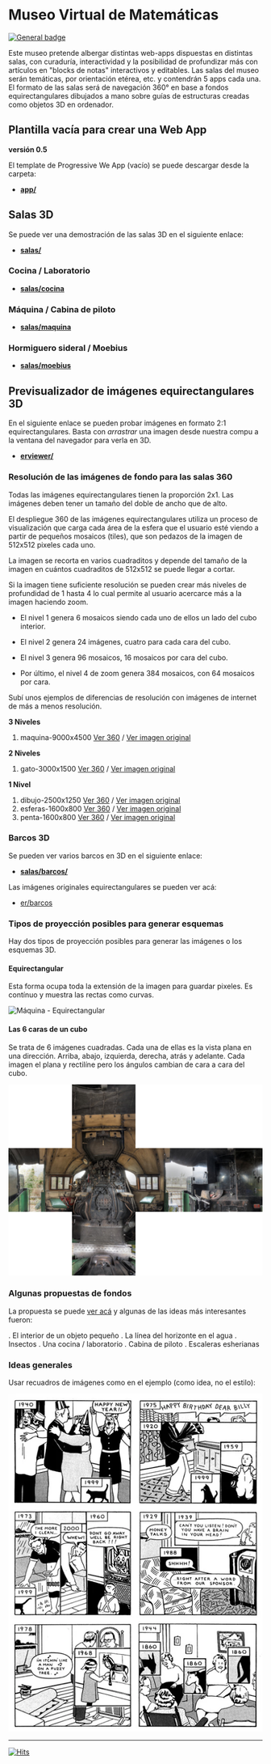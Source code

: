 # Museo Virtual de Matemáticas

[![General badge](https://img.shields.io/badge/VER_EN-GITHUB_PAGES-<COLOR>.svg)](https://sanxofon.github.io/mvm/)

Este museo pretende albergar distintas web-apps dispuestas en distintas salas, con curaduría, interactividad y la posibilidad de profundizar más con artículos en "blocks de notas" interactivos y editables. Las salas del museo serán temáticas, por orientación etérea, etc. y contendrán 5 apps cada una. El formato de las salas será de navegación 360° en base a fondos equirectangulares dibujados a mano sobre guías de estructuras creadas como objetos 3D en ordenador.

## Plantilla vacía para crear una Web App

**versión 0.5**

El template de Progressive We App (vacío) se puede descargar desde la carpeta:

- **[app/](app/)**

## Salas 3D

Se puede ver una demostración de las salas 3D en el siguiente enlace:

- **[salas/](https://sanxofon.github.io/mvm/salas/)**

### Cocina / Laboratorio

- **[salas/cocina](https://sanxofon.github.io/mvm/salas/#0-cocina-lab-9000x4500)**


### Máquina / Cabina de piloto

- **[salas/maquina](https://sanxofon.github.io/mvm/salas/#1-maquina-dibujo)**

### Hormiguero sideral / Moebius

- **[salas/moebius](https://sanxofon.github.io/mvm/salas/#2-hormiguero-sideral)**

## Previsualizador de imágenes equirectangulares 3D

En el siguiente enlace se pueden probar imágenes en formato 2:1 equirectangulares. Basta con *arrastrar* una imagen desde nuestra compu a la ventana del navegador para verla en 3D.

- **[erviewer/](https://sanxofon.github.io/mvm/erviewer/)**

### Resolución de las imágenes de fondo para las salas 360

Todas las imágenes equirectangulares tienen la proporción 2x1. Las imágenes deben tener un tamaño del doble de ancho que de alto.

El despliegue 360 de las imágenes equirectangulares utiliza un proceso de visualización que carga cada área de la esfera que el usuario esté viendo a partir de pequeños mosaicos (tiles), que son pedazos de la imagen de 512x512 pixeles cada uno.

La imagen se recorta en varios cuadraditos y depende del tamaño de la imagen en cuántos cuadraditos de 512x512 se puede llegar a cortar.

Si la imagen tiene suficiente resolución se pueden crear más niveles de profundidad de 1 hasta 4 lo cual permite al usuario acercarce más a la imagen haciendo zoom.

- El nivel 1 genera 6 mosaicos siendo cada uno de ellos un lado del cubo interior.

- El nivel 2 genera 24 imágenes, cuatro para cada cara del cubo.

- El nivel 3 genera 96 mosaicos, 16 mosaicos por cara del cubo.

- Por último, el nivel 4 de zoom genera 384 mosaicos, con 64 mosaicos por cara.

Subí unos ejemplos de diferencias de resolución con imágenes de internet de más a menos resolución.

**3 Niveles**

  1. maquina-9000x4500 [Ver 360](salas/#1-maquina-9000x4500) / [Ver imagen original](er/maquina-9000x4500.jpg)

**2 Niveles**

  1. gato-3000x1500 [Ver 360](salas/#5-gato-3000x1500) / [Ver imagen original](er/gato-3000x1500.jpg)

**1 Nivel**

  1. dibujo-2500x1250 [Ver 360](salas/#6-dibujo-2500x1250) / [Ver imagen original](er/dibujo-2500x1250.jpg)
  2. esferas-1600x800 [Ver 360](salas/#7-esferas-1600x800) / [Ver imagen original](er/esferas-1600x800.jpg)
  3. penta-1600x800 [Ver 360](salas/#8-penta-1600x800) / [Ver imagen original](er/penta-1600x800.jpg)


### Barcos 3D

Se pueden ver varios barcos en 3D en el siguiente enlace:

- **[salas/barcos/](https://sanxofon.github.io/mvm/salas/barcos/)**

Las imágenes originales equirectangulares se pueden ver acá:

- [er/barcos](https://github.com/sanxofon/mvm/tree/master/er/barcos)
  
### Tipos de proyección posibles para generar esquemas

Hay dos tipos de proyección posibles para generar las imágenes o los esquemas 3D.

#### Equirectangular

Esta forma ocupa toda la extensión de la imagen para guardar pixeles. Es contínuo y muestra las rectas como curvas.

![Máquina - Equirectangular](er/maquina-9000x4500.jpg)

#### Las 6 caras de un cubo

Se trata de 6 imágenes cuadradas. Cada una de ellas es la vista plana en una dirección. Arriba, abajo, izquierda, derecha, atrás y adelante. Cada imagen el plana y rectilíne pero los ángulos cambian de cara a cara del cubo.

![Máquina - 6 Caras del cubo](er/maquina-cubo-lowres.jpg)
### Algunas propuestas de fondos

La propuesta se puede [ver acá](docs/Propuestas_junio_MVM.md) y algunas de las ideas más interesantes fueron:

. El interior de un objeto pequeño
. La línea del horizonte en el agua
. Insectos
. Una cocina / laboratorio
. Cabina de piloto
. Escaleras esherianas

### Ideas generales

Usar recuadros de imágenes como en el ejemplo (como idea, no el estilo):

![Here](er/here_2151.webp)

---

[![Hits](https://hits.seeyoufarm.com/api/count/incr/badge.svg?url=https%3A%2F%2Fgithub.com%2Fsanxofon%2Fmvm&count_bg=%2379C83D&title_bg=%23555555&icon=&icon_color=%23E7E7E7&title=Visitas&edge_flat=false)](https://sanxofon.github.io/mvm/)
